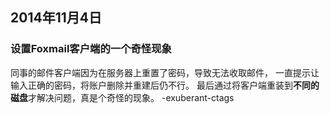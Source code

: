## 2014年11月4日
### 设置Foxmail客户端的一个奇怪现象
同事的邮件客户端因为在服务器上重置了密码，导致无法收取邮件，
一直提示让输入正确的密码，将账户删除并重建后仍不行。
最后通过将客户端重装到**不同的磁盘**才解决问题，真是个奇怪的现象。
-exuberant-ctags
